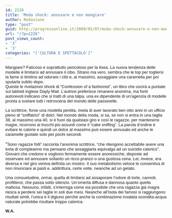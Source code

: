 ```yaml
---
id: 2226
title: 'Moda shock: annusare e non mangiare'
author: Redazione
type: "post"
guid: http://progressonline.it/2009/05/07/moda-shock-annusare-e-non-mangiare/
url: "/?p=2226"
post_views_count:
- '3'
- '3'
categories: "['CULTURA E SPETTACOLO']"
---
```


<font face="Tahoma, sans-serif"><font size="2">Mangiare? Faticoso e soprattutto pericoloso per la linea. La nuova tendenza delle modelle è limitarsi ad annusare il cibo. Strano ma vero, sembra che le top per togliersi la fame si limitino ad odorare i cibi e, al massimo, assaggiare una caramella per poi sputarla subito dopo.   
Queste le rivelazioni shock di “Confession of a fashionist”, un libro che uscirà a puntate sul tabloid inglese Dayly Mail. L’autrice preferisce rimanere anonima, ma fonti autorevoli indicano che si tratti di una talpa, una ex dipendente di un’agenzia di modelle pronta a svelare tutti i retroscena del mondo delle passerelle. </font></font>

<font face="Tahoma, sans-serif"><font size="2">La scrittrice, forse una modella pentita, rivela di aver lavorato ben otto anni in un ufficio pieno di “sniffatrici” di dolci. Nel mondo della moda, si sa, se non si entra in una taglia 38, al massimo una 40, si è fuori da qualsiasi giro e così le ragazze, per mantenersi magre, ricorrono ai trucchi più assurdi come il “cake sniffing”. La parola d’ordine è evitare le calorie e quindi un dolce al massimo può essere annusato ed anche le caramelle gustate solo per pochi secondi. </font></font>

“<font face="Tahoma, sans-serif"><font size="2">Sono ragazze folli” racconta l’anonima scrittrice, “che ritengono accettabile avere una torta di compleanno ma pensano che assaggiarla equivalga ad un suicidio calorico”. Giovani che credono e vogliono fermamente essere anoressiche, disposte ad osservare ed annusare soltanto un ricco pranzo o una gustosa cena. Lei, invece, era diversa e nel giro veniva definita un mostro. Il suo metabolismo veloce le consentiva di non rinunciare ai pasti e, addirittura, certe volte, neanche ad un gelato. </font></font>

<font face="Tahoma, sans-serif"><font size="2">Una consuetudine, ormai, quella di limitarsi ad assaporare l’odore di torte, cannoli, profitterol, che passa sotto silenzio. Un’omertà diffusa e dannosa quanto quella mafiosa. Nessuno, infatti, s’interroga come sia possibile che una ragazza già magra riesca a perdere sei taglie in soli due mesi. Neanche all’Isola dei famosi si raggiungono risultati simili, l’unica è il digiuno perché anche la combinazione insalata scondita-acqua naturale potrebbe risultare troppo calorica. </font></font>

<font face="Tahoma, sans-serif"><font size="2">**W.A.**</font></font>
